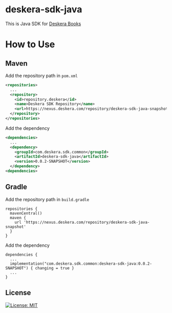 # deskera-sdk-java

This is Java SDK for [Deskera Books](https://www.deskera.com/books/)

# How to Use

## Maven

Add the repository path in `pom.xml`

```xml
<repositories>
  ...	
  <repository>
    <id>repository.deskera</id>
    <name>Deskera SDK Repository</name>
    <url>https://nexus.deskera.com/repository/deskera-sdk-java-snapshot/</url>
  </repository>
</repositories>
```

Add the dependency
```xml
<dependencies>
  ...	
  <dependency>
    <groupId>com.deskera.sdk.common</groupId>
    <artifactId>deskera-sdk-java</artifactId>
    <version>0.0.2-SNAPSHOT</version>
  </dependency>
<dependencies>  
```

## Gradle

Add the repository path in `build.gradle`
```
repositories {
  mavenCentral()
  maven {
    url 'https://nexus.deskera.com/repository/deskera-sdk-java-snapshot'
  }
}
```

Add the dependency
```
dependencies {
  ...
  implementation("com.deskera.sdk.common:deskera-sdk-java:0.0.2-SNAPSHOT") { changing = true }
  ...
}
```

## License

[![License: MIT](https://img.shields.io/badge/License-MIT-green.svg)](https://github.com/Deskera/deskera-books-sdk-java/raw/master/LICENSE)
